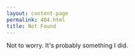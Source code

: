 ```yaml
---
layout: content-page
permalink: 404.html
title: Not Found
---
```


Not to worry. It's probably something I did.
